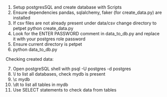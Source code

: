 1. Setup postgresSQL and create database with Scripts
2. Ensure dependencies pandas, sqlalchemy, faker (for create_data.py) are installed
3. If csv files are not already present under data/csv
    change directory to petpet
    python create_data.py
4. Look for the ENTER PASSWORD comment in data_to_db.py and replace it with your postgres role password
5. Ensure current directory is petpet
6. python data_to_db.py

Checking created data:

7. Open postgreSQL shell with psql -U postgres -d postgres
8. \l to list all databases, check mydb is present
9. \c mydb
10. \dt to list all tables in mydb
11. Use SELECT statements to check data from tables 
